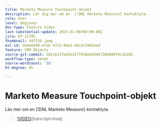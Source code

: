 ```yaml
---
title: Marketo Measure Touchpoint-objekt
description: Lär dig mer om en  [!DNL Marketo Measure] kontaktyta.
role: User
level: Beginner
doc-type: Feature Video
last-substantial-update: 2023-01-06T00:00:00Z
jira: KT-11705
thumbnail: 347219.jpeg
exl-id: de4e6690-e7ab-4713-9da3-9dcdc5962eed
feature: CRM Objects
source-git-commit: 262cb13fa02b32f7918ebd569720b80078c2b28d
workflow-type: tm+mt
source-wordcount: '18'
ht-degree: 0%

---
```


# Marketo Measure Touchpoint-objekt

Läs mer om en [!DNL Marketo Measure]-kontaktyta.

>[!VIDEO](https://video.tv.adobe.com/v/347219/?learn=on){trancript=true}
